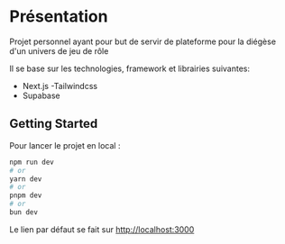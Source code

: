 # Présentation

Projet personnel ayant pour but de servir de plateforme pour la diégèse d'un univers de jeu de rôle

Il se base sur les technologies, framework et librairies suivantes:

- Next.js
  -Tailwindcss
- Supabase

## Getting Started

Pour lancer le projet en local :

```bash
npm run dev
# or
yarn dev
# or
pnpm dev
# or
bun dev
```

Le lien par défaut se fait sur [http://localhost:3000](http://localhost:3000)
